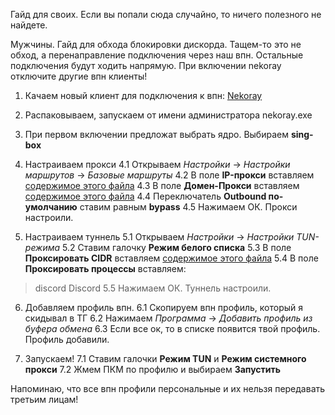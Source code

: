 Гайд для своих. Если вы попали сюда случайно, то ничего полезного не найдете.

Мужчины. Гайд для обхода блокировки дискорда. Тащем-то это не обход, а перенаправление подключения через наш впн. Остальные подключения будут ходить напрямую. При включении nekoray отключите другие впн клиенты!

1. Качаем новый клиент для подключения к впн: [Nekoray](https://github.com/MatsuriDayo/nekoray/releases/download/3.26/nekoray-3.26-2023-12-09-windows64.zip)
2. Распаковываем, запускаем от имени администратора nekoray.exe
3. При первом включении предложат выбрать ядро. Выбираем **sing-box**

4. Настраиваем прокси
4.1 Открываем *Настройки* -> *Настройки маршрутов* -> *Базовые маршруты*
4.2 В поле **IP-прокси** вставляем [содержимое этого файла](https://github.com/atomskz/discord-nekoray/blob/main/ip-proxy.txt)
4.3 В поле **Домен-Прокси** вставляем [содержимое этого файла](https://github.com/atomskz/discord-nekoray/blob/main/domain-proxy.txt)
4.4 Переключатель **Outbound по-умолчанию** ставим равным **bypass**
4.5 Нажимаем ОК. Прокси настроили.

5. Настраиваем туннель
5.1 Открываем *Настройки* -> *Настройки TUN-режима*
5.2 Ставим галочку **Режим белого списка**
5.3 В поле **Проксировать CIDR** вставляем [содержимое этого файла](https://github.com/atomskz/discord-nekoray/blob/main/discord-cidr.txt)
5.4 В поле **Проксировать процессы** вставляем:
> discord
> Discord
5.5 Нажимаем ОК. Туннель настроили.

6. Добавляем профиль впн.
6.1 Скопируем впн профиль, который я скидывал в ТГ
6.2 Нажимаем *Программа* -> *Добавить профиль из буфера обмена*
6.3 Если все ок, то в списке появится твой профиль. Профиль добавили.

7. Запускаем!
7.1 Ставим галочки **Режим TUN** и **Режим системного прокси**
7.2 Жмем ПКМ по профилю и выбираем **Запустить**

Напоминаю, что все впн профили персональные и их нельзя передавать третьим лицам!
